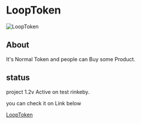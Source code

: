 # LoopToken

![LoopToken](https://i.ibb.co/bL264yB/favicon.png)

## About

It's Normal Token and people can Buy some Product.

## status

project 1.2v Active on test rinkeby.

you can check it on Link below

[LoopToken](https://my-token-erc-20.vercel.app)
